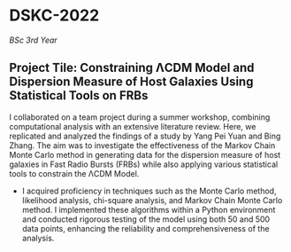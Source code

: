 # DSKC-2022
*BSc 3rd Year*
## Project Tile: Constraining ΛCDM Model and Dispersion Measure of Host Galaxies Using Statistical Tools on FRBs

I collaborated on a team project during a summer workshop, combining computational analysis with an extensive literature review. Here, we replicated and analyzed the findings of a study by Yang Pei Yuan and Bing Zhang. The aim was to investigate the effectiveness of the Markov Chain Monte Carlo method in generating data for the dispersion measure of host galaxies in Fast Radio Bursts (FRBs) while also applying various statistical tools to constrain the ΛCDM Model.

- I acquired proficiency in techniques such as the Monte Carlo method, likelihood analysis, chi-square analysis, and Markov Chain Monte Carlo method. I implemented these algorithms within a Python environment and conducted rigorous testing of the model using both 50 and 500 data points, enhancing the reliability and comprehensiveness of the analysis.
